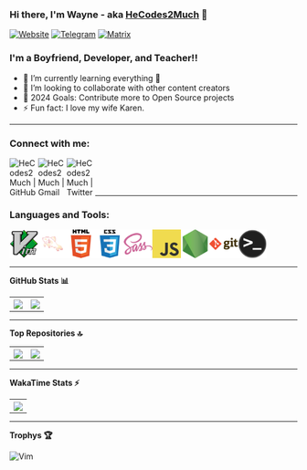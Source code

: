 ### Hi there, I'm Wayne - aka [HeCodes2Much][website] 👋

[![Website](https://img.shields.io/badge/Find%20on-Github-red.svg?colorA=434c5e&colorB=ff59f9&logo=github&style=flat-square)][website]
[![Telegram](https://img.shields.io/badge/Chat%20on-Telegram-red.svg?colorA=434c5e&colorB=ff59f9&logo=telegram&style=flat-square)][telegram]
[![Matrix](https://img.shields.io/badge/Chat%20on-Matrix-red.svg?colorA=434c5e&colorB=ff59f9&logo=matrix&style=flat-square)][matrix]

### I'm a Boyfriend, Developer, and Teacher!!

- 🌱 I’m currently learning everything 🤣
- 👯 I’m looking to collaborate with other content creators
- 🥅 2024 Goals: Contribute more to Open Source projects
- ⚡ Fun fact: I love my wife Karen.

---

### Connect with me:

[<img align="left" alt="HeCodes2Much | GitHub" width="50px" src="https://img.icons8.com/nolan/64/github.png" />][website]
[<img align="left" alt="HeCodes2Much | Gmail" width="50px" src="https://img.icons8.com/nolan/64/gmail.png" />][email]
[<img align="left" alt="HeCodes2Much | Twitter" width="50px" src="https://img.icons8.com/nolan/64/telegram-app.png" />][telegram]

[website]: https://github.com/HeCodes2Much/
[email]: mailto:wayne6324@gmail.com
[telegram]: https://t.me/HeCodes2Much
[matrix]: https://matrix.to/#/@HeCodes2Much:kde.org

<br />
<br />
<br />

---

### Languages and Tools:

<img align="left" alt="Vim" width="50px" src="https://raw.githubusercontent.com/github/explore/80688e429a7d4ef2fca1e82350fe8e3517d3494d/topics/vim/vim.png" />
<img align="left" alt="Fish" width="50px" src="https://raw.githubusercontent.com/github/explore/80688e429a7d4ef2fca1e82350fe8e3517d3494d/topics/fish/fish.png" />
<img align="left" alt="HTML5" width="50px" src="https://raw.githubusercontent.com/github/explore/80688e429a7d4ef2fca1e82350fe8e3517d3494d/topics/html/html.png" />
<img align="left" alt="CSS3" width="50px" src="https://raw.githubusercontent.com/github/explore/80688e429a7d4ef2fca1e82350fe8e3517d3494d/topics/css/css.png" />
<img align="left" alt="Sass" width="50px" src="https://raw.githubusercontent.com/github/explore/80688e429a7d4ef2fca1e82350fe8e3517d3494d/topics/sass/sass.png" />
<img align="left" alt="JavaScript" width="50px" src="https://raw.githubusercontent.com/github/explore/80688e429a7d4ef2fca1e82350fe8e3517d3494d/topics/javascript/javascript.png" />
<img align="left" alt="Node.js" width="50px" src="https://raw.githubusercontent.com/github/explore/80688e429a7d4ef2fca1e82350fe8e3517d3494d/topics/nodejs/nodejs.png" />
<img align="left" alt="Git" width="50px" src="https://raw.githubusercontent.com/github/explore/80688e429a7d4ef2fca1e82350fe8e3517d3494d/topics/git/git.png" />
<img align="left" alt="Terminal" width="50px" src="https://raw.githubusercontent.com/github/explore/80688e429a7d4ef2fca1e82350fe8e3517d3494d/topics/terminal/terminal.png" />

<br />
<br />
<br />

---

**GitHub Stats 📊**

<table>
  <tr>
    <td><img align="center" src="https://github-readme-stats.vercel.app/api?username=HeCodes2Much&theme=transparent&show_icons=true&count_private=true&hide_border=true&include_all_commits=true&layout=compact" /></td>
    <td><img align="center" src="https://github-readme-stats.vercel.app/api/top-langs/?username=HeCodes2Much&theme=transparent&show_icons=true&count_private=true&hide_border=true&include_all_commits=true&layout=compact" /></td>
  </tr>
</table>


---

**Top Repositories 🔝**

<table>
  <tr>
    <td>
      <a href="https://github.com/HeCodes2Much/ArchLinux_Repo">
        <img align="center" src="https://github-readme-stats.vercel.app/api/pin/?username=HeCodes2Much&repo=ArchLinux_Repo&theme=transparent&show_icons=true&count_private=true&hide_border=true&include_all_commits=true&layout=compact" />
      </a>
    </td>  
    <td>
      <a href="https://github.com/HeCodes2Much/DotFiles_PacmanBase">
        <img align="center" src="https://github-readme-stats.vercel.app/api/pin/?username=HeCodes2Much&repo=DotFiles_PacmanBase&theme=transparent&show_icons=true&count_private=true&hide_border=true&include_all_commits=true&layout=compact" />
      </a>
    </td>
  </tr>
</table>


---

**WakaTime Stats ⚡**

<table>
  <tr>
    <td><img align="center" src="https://github-readme-stats.vercel.app/api/wakatime?username=therepoclub&theme=transparent&show_icons=true&count_private=true&hide_border=true&include_all_commits=true&custom_title=HeCodes2Much%27s+WakaTime+Stats&layout=compact" /></td>
  </tr>
</table>

---

**Trophys 🏆**

<img align="left" alt="Vim" width="1200px" src="https://github-profile-trophy.vercel.app/?username=HeCodes2Much&theme=onestar&no-bg=true&margin-w=15&margin-h=8&column=9" />
